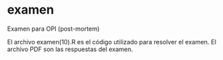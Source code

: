 # examen
Examen para OPI (post-mortem)

El archivo examen(10).R es el código utilizado para resolver el examen. El archivo PDF son las respuestas del examen. 
